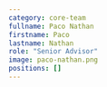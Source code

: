 ```yaml
---
category: core-team
fullname: Paco Nathan
firstname: Paco
lastname: Nathan
role: "Senior Advisor"
image: paco-nathan.png
positions: []
---
```

